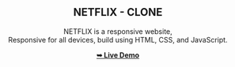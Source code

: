 <div align="center">

  <br />
  <br />

  <h2 align="center">NETFLIX - CLONE</h2>

  NETFLIX is a responsive  website, <br />Responsive for all devices, build using HTML, CSS, and JavaScript.

  <a href="https://adipto18.github.io/Restaurant_website/"><strong>➥ Live Demo</strong></a>

</div>

<br />


